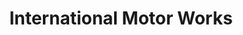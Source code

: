 ---
title: "International Motor Works"
url: /weymouth/international-motor-works/
shop: Autowerkstatt
---